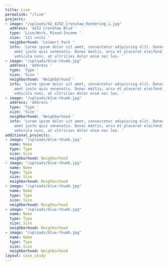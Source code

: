 ```yaml
---
title: Live
permalink: "/live"
projects:
- image: "/uploads/02_4252_Crenshaw_Rendering_1.jpg"
  address: '4252 Crenshaw Blvd '
  type: 'Live/Work, Mixed-Income '
  size: '111 units '
  neighborhood: 'Leimert Park '
  info: 'Lorem ipsum dolor sit amet, consectetur adipiscing elit. Donec finibus sit
    amet justo quis venenatis. Donec mattis, arcu et placerat eleifend, orci erat
    vehicula nunc, at ultricies dolor enim nec leo. '
- image: "/uploads/blue-thumb.jpg"
  address: 'Address '
  type: 'Type '
  size: 'Size '
  neighborhood: 'Neighborhood '
  info: 'Lorem ipsum dolor sit amet, consectetur adipiscing elit. Donec finibus sit
    amet justo quis venenatis. Donec mattis, arcu et placerat eleifend, orci erat
    vehicula nunc, at ultricies dolor enim nec leo. '
- image: "/uploads/blue-thumb.jpg"
  address: 'Address '
  type: 'Type '
  size: 'Size '
  neighborhood: 'Neighborhood '
  info: 'Lorem ipsum dolor sit amet, consectetur adipiscing elit. Donec finibus sit
    amet justo quis venenatis. Donec mattis, arcu et placerat eleifend, orci erat
    vehicula nunc, at ultricies dolor enim nec leo. '
additional_projects:
- image: "/uploads/blue-thumb.jpg"
  name: Name
  type: Type
  size: Size
  neighborhood: Neighborhood
- image: "/uploads/blue-thumb.jpg"
  name: Name
  type: Type
  size: Size
  neighborhood: Neighborhood
- image: "/uploads/blue-thumb.jpg"
  name: Name
  type: Type
  size: Size
  neighborhood: Neighborhood
- image: "/uploads/blue-thumb.jpg"
  name: Name
  type: Type
  size: Size
  neighborhood: Neighborhood
- image: "/uploads/blue-thumb.jpg"
  name: Name
  type: Type
  size: Size
  neighborhood: Neighborhood
layout: case_study
---
```

